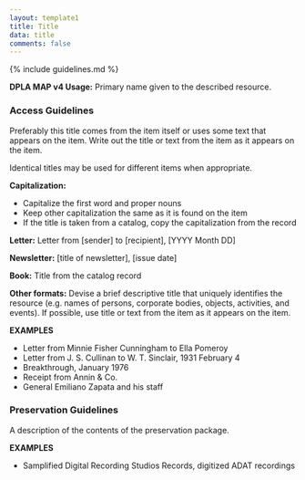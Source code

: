 ```yaml
---
layout: template1
title: Title
data: title
comments: false
---
```


{% include guidelines.md %}

**DPLA MAP v4 Usage:** Primary name given to the described resource.

### Access Guidelines

Preferably this title comes from the item itself or uses some text that appears on the item. Write out the title or text from the item as it appears on the item.

Identical titles may be used for different items when appropriate.

__Capitalization:__

 - Capitalize the first word and proper nouns
 - Keep other capitalization the same as it is found on the item
 - If the title is taken from a catalog, copy the capitalization from the record

__Letter:__ Letter from [sender] to [recipient], [YYYY Month DD]

__Newsletter:__ [title of newsletter], [issue date]

__Book:__ Title from the catalog record

__Other formats:__ Devise a brief descriptive title that uniquely identifies the resource (e.g. names of persons, corporate bodies, objects, activities, and events). If possible, use title or text from the item as it appears on the item.

__EXAMPLES__

- Letter from Minnie Fisher Cunningham to Ella Pomeroy
- Letter from J. S. Cullinan to W. T. Sinclair, 1931 February 4
- Breakthrough, January 1976
- Receipt from Annin & Co.
- General Emiliano Zapata and his staff

### Preservation Guidelines

A description of the contents of the preservation package.

__EXAMPLES__

- Samplified Digital Recording Studios Records, digitized ADAT recordings
